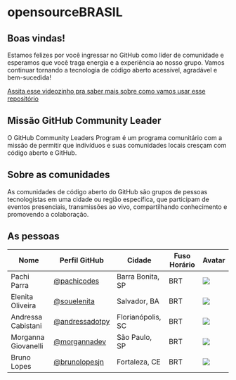 # opensourceBRASIL

## Boas vindas!

Estamos felizes por você ingressar no GitHub como líder de comunidade e esperamos que você traga energia e a experiência ao nosso grupo.
Vamos continuar tornando a tecnologia de código aberto acessível, agradável e bem-sucedida!

[Assita esse videozinho pra saber mais sobre como vamos usar esse repositório](https://www.loom.com/share/874f3ad0c46345f181e5f45a21269498)

## Missão GitHub Community Leader 

O GitHub Community Leaders Program é um programa comunitário com a missão de permitir que indivíduos e suas comunidades locais cresçam com código aberto e GitHub.

## Sobre as comunidades
As comunidades de código aberto do GitHub são grupos de pessoas tecnologistas em uma cidade ou região específica, que participam de eventos presenciais,  transmissões ao vivo, compartilhando conhecimento e promovendo a colaboração.


## As pessoas

| Nome | Perfil GitHub  | Cidade| Fuso Horário| Avatar |
|---|---|---|---|---|
| Pachi Parra | [@pachicodes](https://github.com/pachicodes) | Barra Bonita, SP | BRT | ![](https://avatars.githubusercontent.com/pachicodes?s=64) |
| Elenita Oliveira | [@souelenita](https://github.com/souelenita) | Salvador, BA | BRT | ![](https://avatars.githubusercontent.com/souelenita?s=64) |
| Andressa Cabistani | [@andressadotpy](https://github.com/andressadotpy) | Florianópolis, SC | BRT | ![](https://avatars.githubusercontent.com/andressadotpy?s=64) |
| Morganna Giovanelli | [@morgannadev](https://github.com/morgannadev) | São Paulo, SP | BRT | ![](https://avatars.githubusercontent.com/morgannadev?s=64) |
| Bruno Lopes | [@brunolopesjn](https://github.com/brunolopesjn) | Fortaleza, CE | BRT | ![](https://avatars.githubusercontent.com/brunolopesjn?s=64) |

